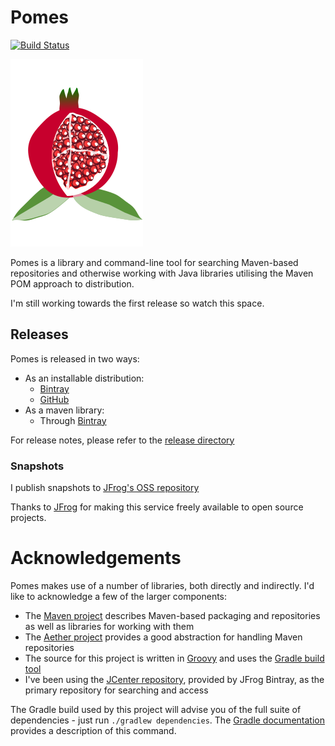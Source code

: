 # Pomes

[![Build Status](https://travis-ci.org/pomes/pomes.svg?branch=master)](https://travis-ci.org/pomes/pomes)

![Pomes logo - a pomegranate](https://github.com/pomes/pomes/blob/master/resources/logo/pomegranate-300px.png)

Pomes is a library and command-line tool for searching Maven-based repositories and otherwise working with
Java libraries utilising the Maven POM approach to distribution.

I'm still working towards the first release so watch this space.

## Releases
Pomes is released in two ways:

* As an installable distribution:
    * [Bintray](https://bintray.com/pomes/Release)
    * [GitHub](https://github.com/pomes/pomes/releases)
* As a maven library:
    * Through [Bintray](https://bintray.com/pomes/pomes)

For release notes, please refer to the [release directory](tree/master/release/)

### Snapshots
I publish snapshots to [JFrog's OSS repository](https://oss.jfrog.org/webapp/#/artifacts/browse/simple/General/oss-snapshot-local/com/github/pomes)

Thanks to [JFrog](https://www.jfrog.com/) for making this service freely available to open source projects.

# Acknowledgements
Pomes makes use of a number of libraries, both directly and indirectly. I'd like to acknowledge a few of the larger
components:

* The [Maven project](http://maven.apache.org/) describes Maven-based packaging and repositories as well as libraries for working with them
* The [Aether project](http://www.eclipse.org/aether/) provides a good abstraction for handling Maven repositories
* The source for this project is written in [Groovy](http://groovy-lang.org/) and uses the [Gradle build tool](http://gradle.org/)
* I've been using the [JCenter repository](http://jcenter.bintray.com/), provided by JFrog Bintray, as the primary repository for searching and access

The Gradle build used by this project will advise you of the full suite of dependencies -
just run `./gradlew dependencies`. The [Gradle documentation](https://docs.gradle.org/current/userguide/tutorial_gradle_command_line.html#sec:listing_dependencies)
provides a description of this command.
